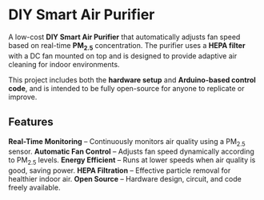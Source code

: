 # DIY Smart Air Purifier
A low-cost **DIY Smart Air Purifier** that automatically adjusts fan speed based on real-time **PM<sub>2.5</sub>** concentration. The purifier uses a **HEPA filter** with a DC fan mounted on top and is designed to provide adaptive air cleaning for indoor environments.

This project includes both the **hardware setup** and **Arduino-based control code**, and is intended to be fully open-source for anyone to replicate or improve.

## Features
**Real-Time Monitoring** – Continuously monitors air quality using a PM<sub>2.5</sub> sensor.
**Automatic Fan Control** – Adjusts fan speed dynamically according to PM<sub>2.5</sub> levels.
**Energy Efficient** – Runs at lower speeds when air quality is good, saving power.
**HEPA Filtration** – Effective particle removal for healthier indoor air.
**Open Source** – Hardware design, circuit, and code freely available.
